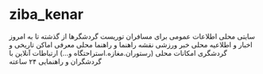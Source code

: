 # ziba_kenar
 سایتی محلی  اطلاعات عمومی برای مسافران توریست گردشگرها از گذشته تا به امروز اخبار و اطلاعیه محلی خبر ورزشی نقشه راهنما و راهنما محلی معرفی اماکن تاریخی و گردشگری امکانات محلی (رستوران.مغازه.استراحتگاه و...) ارتباطات آنلاین با گردشگران و راهنمایی ۲۴ ساعته 
